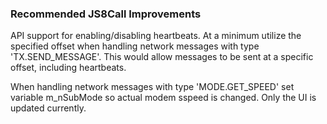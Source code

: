 ### Recommended JS8Call Improvements

API support for enabling/disabling heartbeats. At a minimum utilize the specified offset when handling network messages with type 'TX.SEND_MESSAGE'. This would allow messages to be sent at a specific offset, including heartbeats.

When handling network messages with type 'MODE.GET_SPEED' set variable m_nSubMode so actual modem sspeed is changed. Only the UI is updated currently.


